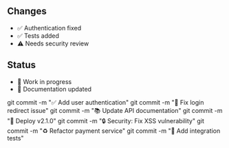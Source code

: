 ## Changes

- ✅ Authentication fixed
- ✅ Tests added
- ⚠️ Needs security review

## Status

- 🚧 Work in progress
- 📝 Documentation updated

git commit -m "✅ Add user authentication"
git commit -m "🐛 Fix login redirect issue"
git commit -m "📚 Update API documentation"
git commit -m "🚀 Deploy v2.1.0"
git commit -m "🔒 Security: Fix XSS vulnerability"
git commit -m "♻️ Refactor payment service"
git commit -m "🧪 Add integration tests"
